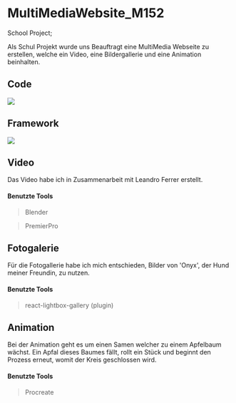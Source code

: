 # MultiMediaWebsite_M152
School Project; 

Als Schul Projekt wurde uns Beauftragt eine MultiMedia Webseite zu erstellen, welche ein Video, eine Bildergallerie und eine Animation beinhalten. 

## Code

<img src="https://camo.githubusercontent.com/3aaee8bf7885dcf0cea8a5647c4514b7d800b1a730d38bce7dadf6bff883378d/68747470733a2f2f696d672e736869656c64732e696f2f7374617469632f76313f7374796c653d666f722d7468652d6261646765266d6573736167653d4a61766153637269707426636f6c6f723d323232323232266c6f676f3d4a617661536372697074266c6f676f436f6c6f723d463744463145266c6162656c3d" /> 

## Framework

<img src="https://camo.githubusercontent.com/d96a01edb67770ddc4a8794895b4e2c1fab10e9fab40060b287bcb3448915a01/68747470733a2f2f696d672e736869656c64732e696f2f7374617469632f76313f7374796c653d666f722d7468652d6261646765266d6573736167653d5669746526636f6c6f723d363436434646266c6f676f3d56697465266c6f676f436f6c6f723d464646464646266c6162656c3d" /> 

## Video
Das Video habe ich in Zusammenarbeit mit Leandro Ferrer erstellt. 

#### Benutzte Tools
> Blender

> PremierPro

## Fotogalerie
Für die Fotogallerie habe ich mich entschieden, Bilder von 'Onyx', der Hund meiner Freundin, zu nutzen. 

#### Benutzte Tools
> react-lightbox-gallery  (plugin)

## Animation 
Bei der Animation geht
            es um einen Samen welcher zu einem Apfelbaum wächst. Ein Apfal
            dieses Baumes fällt, rollt ein Stück und beginnt den Prozess erneut,
            womit der Kreis geschlossen wird.
            
#### Benutzte Tools
> Procreate 
